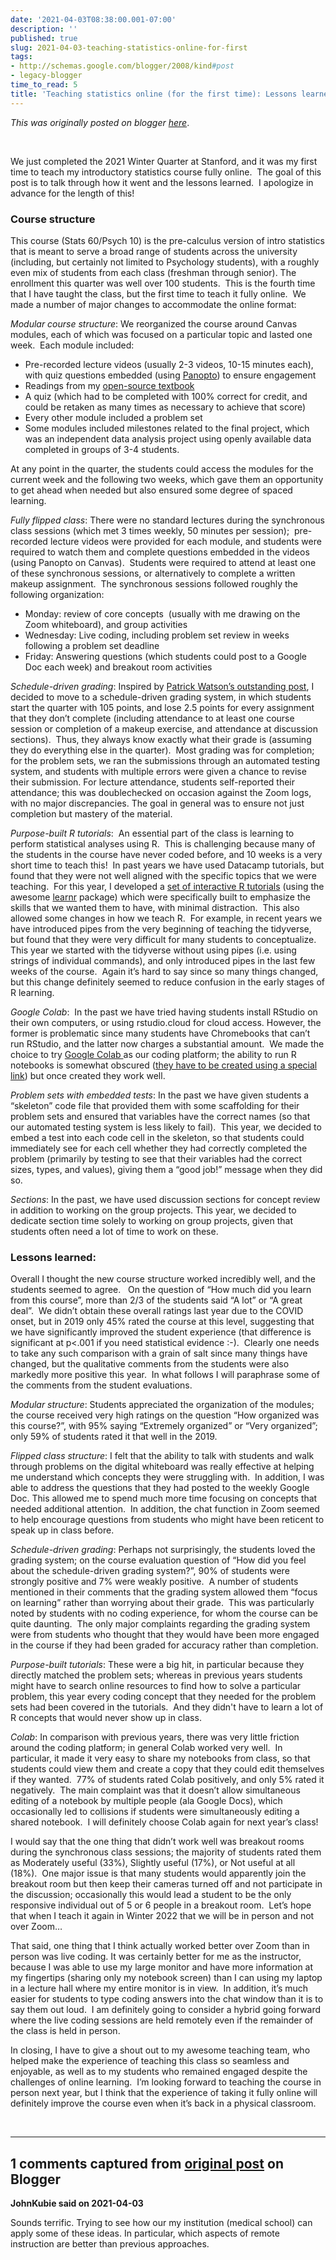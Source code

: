 ```yaml
---
date: '2021-04-03T08:38:00.001-07:00'
description: ''
published: true
slug: 2021-04-03-teaching-statistics-online-for-first
tags:
- http://schemas.google.com/blogger/2008/kind#post
- legacy-blogger
time_to_read: 5
title: 'Teaching statistics online (for the first time): Lessons learned'
---
```


*This was originally posted on blogger [here](http://www.russpoldrack.org/2021/04/teaching-statistics-online-for-first.html)*.

<p><br /></p><p>We just completed the 2021 Winter Quarter at Stanford, and it was my first time to teach my introductory statistics course fully online.&nbsp; The goal of this post is to talk through how it went and the lessons learned.&nbsp; I apologize in advance for the length of this!</p><h3 style="text-align: left;">Course structure</h3><p>This course (Stats 60/Psych 10) is the pre-calculus version of intro statistics that is meant to serve a broad range of students across the university (including, but certainly not limited to Psychology students), with a roughly even mix of students from each class (freshman through senior). The enrollment this quarter was well over 100 students.&nbsp; This is the fourth time that I have taught the class, but the first time to teach it fully online.&nbsp; We made a number of major changes to accommodate the online format:</p><p><i>Modular course structure</i>: We reorganized the course around Canvas modules, each of which was focused on a particular topic and lasted one week.&nbsp; Each module included:</p><p></p><ul style="text-align: left;"><li>Pre-recorded lecture videos (usually 2-3 videos, 10-15 minutes each), with quiz questions embedded (using <a href="https://www.panopto.com/" target="_blank">Panopto</a>) to ensure engagement</li><li>Readings from my <a href="https://statsthinking21.github.io/statsthinking21-core-site/" target="_blank">open-source textbook</a></li><li>A quiz (which had to be completed with 100% correct for credit, and could be retaken as many times as necessary to achieve that score)</li><li>Every other module included a problem set</li><li>Some modules included milestones related to the final project, which was an independent data analysis project using openly available data completed in groups of 3-4 students.</li></ul><p></p><p>At any point in the quarter, the students could access the modules for the current week and the following two weeks, which gave them an opportunity to get ahead when needed but also ensured some degree of spaced learning.</p><p><i>Fully flipped class</i>: There were no standard lectures during the synchronous class sessions (which met 3 times weekly, 50 minutes per session);&nbsp; pre-recorded lecture videos were provided for each module, and students were required to watch them and complete questions embedded in the videos (using Panopto on Canvas).&nbsp; Students were required to attend at least one of these synchronous sessions, or alternatively to complete a written makeup assignment.&nbsp; The synchronous sessions followed roughly the following organization:</p><p></p><ul style="text-align: left;"><li>Monday: review of core concepts&nbsp; (usually with me drawing on the Zoom whiteboard), and group activities</li><li>Wednesday: Live coding, including problem set review in weeks following a problem set deadline</li><li>Friday: Answering questions (which students could post to a Google Doc each week) and breakout room activities</li></ul><p></p><p><i>Schedule-driven grading</i>: Inspired by <a href="https://medium.com/@patrickdkwatson/how-to-teach-without-a-classroom-ff6a1f074e90" target="_blank">Patrick Watson’s outstanding post</a>, I decided to move to a schedule-driven grading system, in which students start the quarter with 105 points, and lose 2.5 points for every assignment that they don’t complete (including attendance to at least one course session or completion of a makeup exercise, and attendance at discussion sections).&nbsp; Thus, they always know exactly what their grade is (assuming they do everything else in the quarter).&nbsp; Most grading was for completion; for the problem sets, we ran the submissions through an automated testing system, and students with multiple errors were given a chance to revise their submission. For lecture attendance, students self-reported their attendance; this was doublechecked on occasion against the Zoom logs, with no major discrepancies. The goal in general was to ensure not just completion but mastery of the material.</p><p><i>Purpose-built R tutorials</i>:&nbsp; An essential part of the class is learning to perform statistical analyses using R.&nbsp; This is challenging because many of the students in the course have never coded before, and 10 weeks is a very short time to teach this!&nbsp; In past years we have used Datacamp tutorials, but found that they were not well aligned with the specific topics that we were teaching.&nbsp; For this year, I developed a <a href="https://github.com/poldrack/learnr_demos" target="_blank">set of interactive R tutorials</a> (using the awesome <a href="https://rstudio.github.io/learnr/">learnr</a> package) which were specifically built to emphasize the skills that we wanted them to have, with minimal distraction.&nbsp; This also allowed some changes in how we teach R.&nbsp; For example, in recent years we have introduced pipes from the very beginning of teaching the tidyverse, but found that they were very difficult for many students to conceptualize.&nbsp; This year we started with the tidyverse without using pipes (i.e. using strings of individual commands), and only introduced pipes in the last few weeks of the course.&nbsp; Again it’s hard to say since so many things changed, but this change definitely seemed to reduce confusion in the early stages of R learning.</p><p><i>Google Colab</i>:&nbsp; In the past we have tried having students install RStudio on their own computers, or using rstudio.cloud for cloud access. However, the former is problematic since many students have Chromebooks that can’t run RStudio, and the latter now charges a substantial amount.&nbsp; We made the choice to try <a href="https://colab.research.google.com/" target="_blank">Google Colab </a>as our coding platform; the ability to run R notebooks is somewhat obscured (<a href="https://towardsdatascience.com/how-to-use-r-in-google-colab-b6e02d736497" target="_blank">they have to be created using a special link</a>) but once created they work well.</p><p><i>Problem sets with embedded tests</i>: In the past we have given students a “skeleton” code file that provided them with some scaffolding for their problem sets and ensured that variables have the correct names (so that our automated testing system is less likely to fail).&nbsp; This year, we decided to embed a test into each code cell in the skeleton, so that students could immediately see for each cell whether they had correctly completed the problem (primarily by testing to see that their variables had the correct sizes, types, and values), giving them a “good job!” message when they did so.&nbsp;&nbsp;</p><p><i>Sections</i>: In the past, we have used discussion sections for concept review in addition to working on the group projects. This year, we decided to dedicate section time solely to working on group projects, given that students often need a lot of time to work on these.</p><h3 style="text-align: left;">Lessons learned:</h3><p>Overall I thought the new course structure worked incredibly well, and the students seemed to agree.&nbsp; &nbsp;On the question of “How much did you learn from this course”, more than 2/3 of the students said “A lot” or “A great deal”.&nbsp; We didn’t obtain these overall ratings last year due to the COVID onset, but in 2019 only 45% rated the course at this level, suggesting that we have significantly improved the student experience (that difference is significant at p&lt;.001 if you need statistical evidence :-).&nbsp; Clearly one needs to take any such comparison with a grain of salt since many things have changed, but the qualitative comments from the students were also markedly more positive this year.&nbsp; In what follows I will paraphrase some of the comments from the student evaluations.&nbsp;&nbsp;</p><p><i>Modular structure</i>: Students appreciated the organization of the modules; the course received very high ratings on the question “How organized was this course?”, with 95% saying “Extremely organized” or “Very organized”; only 59% of students rated it that well in the 2019.&nbsp;&nbsp;</p><p><i>Flipped class structure</i>: I felt that the ability to talk with students and walk through problems on the digital whiteboard was really effective at helping me understand which concepts they were struggling with.&nbsp; In addition, I was able to address the questions that they had posted to the weekly Google Doc. This allowed me to spend much more time focusing on concepts that needed additional attention.&nbsp; In addition, the chat function in Zoom seemed to help encourage questions from students who might have been reticent to speak up in class before.</p><p><i>Schedule-driven grading</i>: Perhaps not surprisingly, the students loved the grading system; on the course evaluation question of “How did you feel about the schedule-driven grading system?”, 90% of students were strongly positive and 7% were weakly positive.&nbsp; A number of students mentioned in their comments that the grading system allowed them “focus on learning” rather than worrying about their grade.&nbsp; This was particularly noted by students with no coding experience, for whom the course can be quite daunting.&nbsp; The only major complaints regarding the grading system were from students who thought that they would have been more engaged in the course if they had been graded for accuracy rather than completion.</p><p><i>Purpose-built tutorials</i>: These were a big hit, in particular because they directly matched the problem sets; whereas in previous years students might have to search online resources to find how to solve a particular problem, this year every coding concept that they needed for the problem sets had been covered in the tutorials.&nbsp; And they didn't have to learn a lot of R concepts that would never show up in class.</p><p><i>Colab</i>: In comparison with previous years, there was very little friction around the coding platform; in general Colab worked very well.&nbsp; In particular, it made it very easy to share my notebooks from class, so that students could view them and create a copy that they could edit themselves if they wanted.&nbsp; 77% of students rated Colab positively, and only 5% rated it negatively.&nbsp; The main complaint was that it doesn’t allow simultaneous editing of a notebook by multiple people (ala Google Docs), which occasionally led to collisions if students were simultaneously editing a shared notebook.&nbsp; I will definitely choose Colab again for next year’s class!</p><p>I would say that the one thing that didn’t work well was breakout rooms during the synchronous class sessions; the majority of students rated them as Moderately useful (33%), Slightly useful (17%), or Not useful at all (18%).&nbsp; One major issue is that many students would apparently join the breakout room but then keep their cameras turned off and not participate in the discussion; occasionally this would lead a student to be the only responsive individual out of 5 or 6 people in a breakout room.&nbsp; Let’s hope that when I teach it again in Winter 2022 that we will be in person and not over Zoom…</p><p>That said, one thing that I think actually worked better over Zoom than in person was live coding. It was certainly better for me as the instructor, because I was able to use my large monitor and have more information at my fingertips (sharing only my notebook screen) than I can using my laptop in a lecture hall where my entire monitor is in view.&nbsp; In addition, it’s much easier for students to type coding answers into the chat window than it is to say them out loud.&nbsp; I am definitely going to consider a hybrid going forward where the live coding sessions are held remotely even if the remainder of the class is held in person.</p><p>In closing, I have to give a shout out to my awesome teaching team, who helped make the experience of teaching this class so seamless and enjoyable, as well as to my students who remained engaged despite the challenges of online learning.&nbsp; I’m looking forward to teaching the course in person next year, but I think that the experience of taking it fully online will definitely improve the course even when it’s back in a physical classroom.</p><br /><p></p>

---

## 1 comments captured from [original post](http://www.russpoldrack.org/2021/04/teaching-statistics-online-for-first.html) on Blogger

**JohnKubie said on 2021-04-03**

Sounds terrific. Trying to see how our my institution (medical school) can apply some of these ideas. In particular, which aspects of remote instruction are better than previous approaches.

